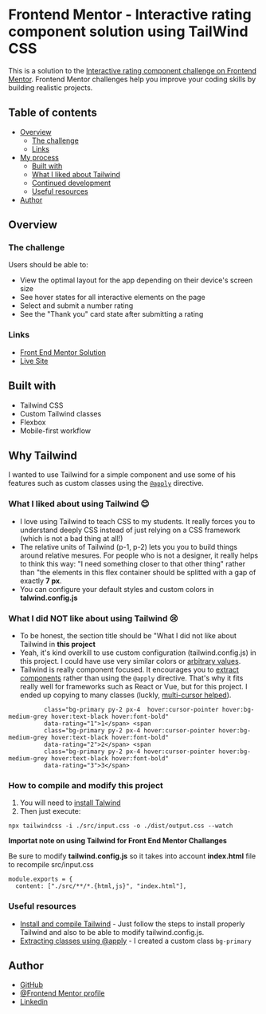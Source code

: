 # Frontend Mentor - Interactive rating component solution using TailWind CSS

This is a solution to the [Interactive rating component challenge on Frontend Mentor](https://www.frontendmentor.io/challenges/interactive-rating-component-koxpeBUmI). Frontend Mentor challenges help you improve your coding skills by building realistic projects.

## Table of contents

- [Overview](#overview)
  - [The challenge](#the-challenge)
  - [Links](#links)
- [My process](#my-process)
  - [Built with](#built-with)
  - [What I liked about Tailwind](#What-I-liked-about-using-Tailwind-😊)
  - [Continued development](#What-I-did-NOT-like-about-using-Tailwind-😢)
  - [Useful resources](#useful-resources)
- [Author](#author)

## Overview

### The challenge

Users should be able to:

- View the optimal layout for the app depending on their device's screen size
- See hover states for all interactive elements on the page
- Select and submit a number rating
- See the "Thank you" card state after submitting a rating

### Links

- [Front End Mentor Solution](https://www.frontendmentor.io/solutions/interactive-rating-component-XOC_qaZ8Gt)
- [Live Site](https://omiras.github.io/interactive-rating-component-main/)

## Built with

- Tailwind CSS
- Custom Tailwind classes
- Flexbox
- Mobile-first workflow

## Why Tailwind

I wanted to use Tailwind for a simple component and use some of his features such as custom classes using the [`@apply`](https://tailwindcss.com/docs/reusing-styles#extracting-classes-with-apply) directive.

### What I liked about using Tailwind 😊

- I love using Tailwind to teach CSS to my students. It really forces you to understand deeply CSS instead of just relying on a CSS framework (which is not a bad thing at all!)
- The relative units of Tailwind (p-1, p-2) lets you you to build things around relative mesures. For people who is not a designer, it really helps to think this way: "I need something closer to that other thing" rather than "the elements in this flex container should be splitted with a gap of exactly **7 px**.
- You can configure your default styles and custom colors in **talwind.config.js**

### What I did NOT like about using Tailwind 😢

- To be honest, the section title should be "What I did not like about Tailwind in **this project**
- Yeah, it's kind overkill to use custom configuration (tailwind.config.js) in this project. I could have use very similar colors or [arbitrary values](https://tailwindcss.com/docs/adding-custom-styles#using-arbitrary-values).
- Tailwind is really component focused. It encourages you to [extract components](https://tailwindcss.com/docs/reusing-styles#extracting-components-and-partials) rather than using the `@apply` directive. That's why it fits really well for frameworks such as React or Vue, but for this project. I ended up copying to many classes (luckly, [multi-cursor helped](https://tailwindcss.com/docs/reusing-styles#multi-cursor-editing)).

```
          class="bg-primary py-2 px-4  hover:cursor-pointer hover:bg-medium-grey hover:text-black hover:font-bold"
          data-rating="1">1</span> <span
          class="bg-primary py-2 px-4 hover:cursor-pointer hover:bg-medium-grey hover:text-black hover:font-bold"
          data-rating="2">2</span> <span
          class="bg-primary py-2 px-4 hover:cursor-pointer hover:bg-medium-grey hover:text-black hover:font-bold"
          data-rating="3">3</span>
```

### How to compile and modify this project

1. You will need to [install Talwind](https://tailwindcss.com/docs/installation)
2. Then just execute:

```
npx tailwindcss -i ./src/input.css -o ./dist/output.css --watch
```

**Importat note on using Tailwind for Front End Mentor Challanges**

Be sure to modify **tailwind.config.js** so it takes into account **index.html** file to recompile src/input.css

```
module.exports = {
  content: ["./src/**/*.{html,js}", "index.html"],
```

### Useful resources

- [Install and compile Tailwind](https://tailwindcss.com/docs/installation) - Just follow the steps to install properly Tailwind and also to be able to modify tailwind.config.js.
- [Extracting classes using @apply](hhttps://tailwindcss.com/docs/reusing-styles#extracting-classes-with-apply) - I created a custom class `bg-primary`

## Author

- [GitHub](https://github.com/omiras)
- [@Frontend Mentor profile](https://www.frontendmentor.io/profile/omiras)
- [Linkedin](https://www.linkedin.com/in/mirasortiz/)
